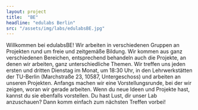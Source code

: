 ```yaml
---
layout: project
title:  "BE"
headline: "edulabs Berlin"
src: "/assets/img/labs/edulabsBE.jpg"
---
```


Willkommen bei edulabsBE! Wir arbeiten in verschiedenen Gruppen an Projekten
rund um freie und zeitgemäße Bildung. Wir kommen aus ganz verschiedenen
Bereichen, entsprechend behandeln auch die Projekte, an denen wir arbeiten,
ganz unterschiedliche Themen. Wir treffen uns jeden ersten und dritten Dienstag
im Monat, um 18:30 Uhr, in den Lehrwerkstätten der TU-Berlin (Marchstraße 23,
10587, Untergeschoss) und arbeiten an unseren Projekten. Anfangs machen wir
eine Vorstellungsrunde, bei der wir zeigen, woran wir gerade arbeiten. Wenn du
neue Ideen und Projekte hast, kannst du sie ebenfalls vorstellen. Du hast Lust,
dir unser Lab anzuschauen? Dann komm einfach zum nächsten Treffen vorbei!

